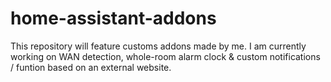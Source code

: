 # home-assistant-addons

This repository will feature customs addons made by me. I am currently working on WAN detection, whole-room alarm clock & custom notifications / funtion based on an external website.
